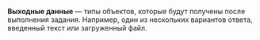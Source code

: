 **Выходные данные** — типы объектов, которые будут получены после выполнения задания. Например, один из нескольких вариантов ответа, введенный текст или загруженный файл.